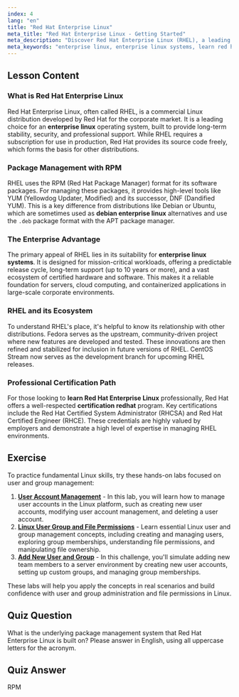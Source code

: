 ```yaml
---
index: 4
lang: "en"
title: "Red Hat Enterprise Linux"
meta_title: "Red Hat Enterprise Linux - Getting Started"
meta_description: "Discover Red Hat Enterprise Linux (RHEL), a leading choice for enterprise linux systems. This guide covers RHEL basics, its RPM package manager, and its role in corporate environments. Learn why RHEL is a stable and secure server OS."
meta_keywords: "enterprise linux, enterprise linux systems, learn red hat enterprise linux, certification redhat, RHEL, Red Hat, RPM, YUM, DNF, linux server"
---
```


## Lesson Content

### What is Red Hat Enterprise Linux

Red Hat Enterprise Linux, often called RHEL, is a commercial Linux distribution developed by Red Hat for the corporate market. It is a leading choice for an **enterprise linux** operating system, built to provide long-term stability, security, and professional support. While RHEL requires a subscription for use in production, Red Hat provides its source code freely, which forms the basis for other distributions.

### Package Management with RPM

RHEL uses the RPM (Red Hat Package Manager) format for its software packages. For managing these packages, it provides high-level tools like YUM (Yellowdog Updater, Modified) and its successor, DNF (Dandified YUM). This is a key difference from distributions like Debian or Ubuntu, which are sometimes used as **debian enterprise linux** alternatives and use the `.deb` package format with the APT package manager.

### The Enterprise Advantage

The primary appeal of RHEL lies in its suitability for **enterprise linux systems**. It is designed for mission-critical workloads, offering a predictable release cycle, long-term support (up to 10 years or more), and a vast ecosystem of certified hardware and software. This makes it a reliable foundation for servers, cloud computing, and containerized applications in large-scale corporate environments.

### RHEL and its Ecosystem

To understand RHEL's place, it's helpful to know its relationship with other distributions. Fedora serves as the upstream, community-driven project where new features are developed and tested. These innovations are then refined and stabilized for inclusion in future versions of RHEL. CentOS Stream now serves as the development branch for upcoming RHEL releases.

### Professional Certification Path

For those looking to **learn Red Hat Enterprise Linux** professionally, Red Hat offers a well-respected **certification redhat** program. Key certifications include the Red Hat Certified System Administrator (RHCSA) and Red Hat Certified Engineer (RHCE). These credentials are highly valued by employers and demonstrate a high level of expertise in managing RHEL environments.

## Exercise

To practice fundamental Linux skills, try these hands-on labs focused on user and group management:

1. **[User Account Management](https://labex.io/labs/linux-user-account-management-49)** - In this lab, you will learn how to manage user accounts in the Linux platform, such as creating new user accounts, modifying user account management, and deleting a user account.
2. **[Linux User Group and File Permissions](https://labex.io/labs/linux-linux-user-group-and-file-permissions-18002)** - Learn essential Linux user and group management concepts, including creating and managing users, exploring group memberships, understanding file permissions, and manipulating file ownership.
3. **[Add New User and Group](https://labex.io/labs/linux-add-new-user-and-group-17987)** - In this challenge, you'll simulate adding new team members to a server environment by creating new user accounts, setting up custom groups, and managing group memberships.

These labs will help you apply the concepts in real scenarios and build confidence with user and group administration and file permissions in Linux.

## Quiz Question

What is the underlying package management system that Red Hat Enterprise Linux is built on? Please answer in English, using all uppercase letters for the acronym.

## Quiz Answer

RPM
